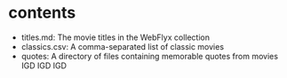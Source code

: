 # contents

- titles.md: The movie titles in the WebFlyx collection
- classics.csv: A comma-separated list of classic movies
- quotes: A directory of files containing memorable quotes from movies
IGD
IGD
IGD
